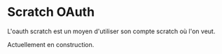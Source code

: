 # Scratch OAuth
L'oauth scratch est un moyen d'utiliser son compte scratch où l'on veut.

Actuellement en construction.

